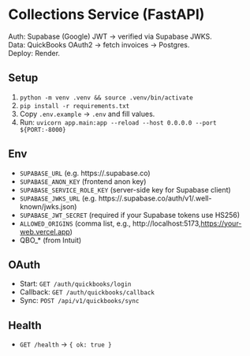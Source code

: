 # Collections Service (FastAPI)

Auth: Supabase (Google) JWT → verified via Supabase JWKS.  
Data: QuickBooks OAuth2 → fetch invoices → Postgres.  
Deploy: Render.

## Setup
1. `python -m venv .venv && source .venv/bin/activate`
2. `pip install -r requirements.txt`
3. Copy `.env.example` → `.env` and fill values.
4. Run: `uvicorn app.main:app --reload --host 0.0.0.0 --port ${PORT:-8000}`

## Env
- `SUPABASE_URL` (e.g. https://<proj>.supabase.co)
- `SUPABASE_ANON_KEY` (frontend anon key)
- `SUPABASE_SERVICE_ROLE_KEY` (server-side key for Supabase client)
- `SUPABASE_JWKS_URL` (e.g. https://<proj>.supabase.co/auth/v1/.well-known/jwks.json)
- `SUPABASE_JWT_SECRET` (required if your Supabase tokens use HS256)
- `ALLOWED_ORIGINS` (comma list, e.g., http://localhost:5173,https://your-web.vercel.app)
- QBO_* (from Intuit)

## OAuth
- Start: `GET /auth/quickbooks/login`
- Callback: `GET /auth/quickbooks/callback`
- Sync: `POST /api/v1/quickbooks/sync`

## Health
- `GET /health` → `{ ok: true }`
